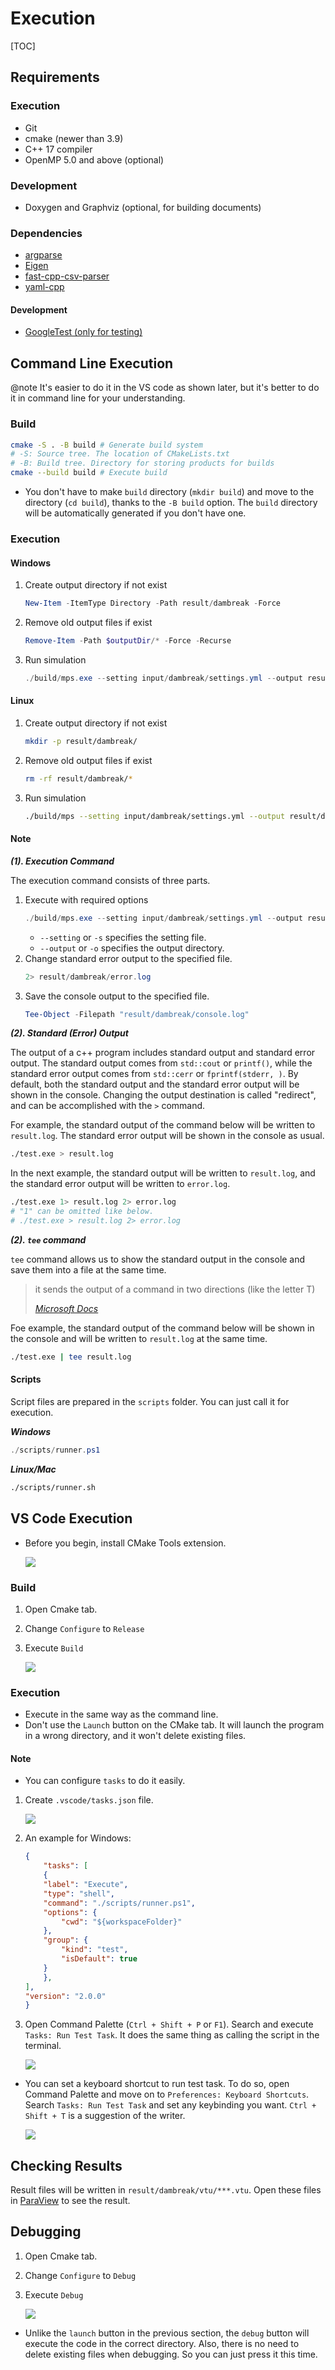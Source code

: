 # Execution

[TOC]

## Requirements
### Execution
- Git
- cmake (newer than 3.9)
- C++ 17 compiler
- OpenMP 5.0 and above (optional)

### Development
- Doxygen and Graphviz (optional, for building documents)

### Dependencies
- [argparse](https://github.com/p-ranav/argparse)
- [Eigen](https://eigen.tuxfamily.org/index.php?title=Main_Page)
- [fast-cpp-csv-parser](https://github.com/ben-strasser/fast-cpp-csv-parser)
- [yaml-cpp](https://github.com/jbeder/yaml-cpp)

#### Development
- [GoogleTest (only for testing)](https://github.com/google/googletest)

## Command Line Execution

@note
It's easier to do it in the VS code as shown later,
but it's better to do it in command line for your understanding.

### Build
```bash
cmake -S . -B build # Generate build system
# -S: Source tree. The location of CMakeLists.txt
# -B: Build tree. Directory for storing products for builds
cmake --build build # Execute build
```

- You don't have to make `build` directory (`mkdir build`)
  and move to the directory (`cd build`), thanks to the `-B build` option.
  The `build` directory will be automatically generated if you don't have one.

### Execution
#### Windows
1. Create output directory if not exist
	```powershell
	New-Item -ItemType Directory -Path result/dambreak -Force
	```
2. Remove old output files if exist
	```powershell
	Remove-Item -Path $outputDir/* -Force -Recurse
	```
3. Run simulation
	```powershell
	./build/mps.exe --setting input/dambreak/settings.yml --output result/dambreak 2> result/dambreak/error.log | Tee-Object -FilePath "result/dambreak/console.log"
	```

#### Linux
1. Create output directory if not exist
	```bash
	mkdir -p result/dambreak/
	```
2. Remove old output files if exist
	```bash
	rm -rf result/dambreak/*
	```
3. Run simulation
	```bash
	./build/mps --setting input/dambreak/settings.yml --output result/dambreak 2> result/dambreak/error.log | tee result/dambreak/console.log
	```

#### Note
***(1). Execution Command***

The execution command consists of three parts.
1. Execute with required options
	```powershell
	./build/mps.exe --setting input/dambreak/settings.yml --output result/dambreak
	```
	- ```--setting``` or ```-s``` specifies the setting file.
	- ```--output``` or ```-o``` specifies the output directory.
2. Change standard error output to the specified file.
	```powershell
	2> result/dambreak/error.log
	```
3. Save the console output to the specified file.
	```powershell
	Tee-Object -Filepath "result/dambreak/console.log"
	```

***(2). Standard (Error) Output***

The output of a c++ program includes standard output and standard error output.
The standard output comes from `std::cout` or `printf()`,
while the standard error output comes from `std::cerr` or `fprintf(stderr, )`.
By default, both the standard output and the standard error output will be shown in the console.
Changing the output destination is called "redirect",
and can be accomplished with the `>` command.

For example, the standard output of the command below
will be written to `result.log`.
The standard error output will be shown in the console as usual.
```bash
./test.exe > result.log
```

In the next example, the standard output will be written to `result.log`,
and the standard error output will be written to `error.log`.
```bash
./test.exe 1> result.log 2> error.log
# "1" can be omitted like below.
# ./test.exe > result.log 2> error.log
```

***(2). `tee` command***

`tee` command allows us to show the standard output in the console
and save them into a file at the same time.

> it sends the output of a command in two directions (like the letter T)
>
> <cite>[Microsoft Docs](https://learn.microsoft.com/en-us/powershell/module/microsoft.powershell.utility/tee-object?view=powershell-7.4&viewFallbackFrom=powershell-7.1)</cite>

Foe example, the standard output of the command below will be shown in the console
and will be written to `result.log` at the same time.
```bash
./test.exe | tee result.log
```

#### Scripts
Script files are prepared in the `scripts` folder. You can just call it for execution.

***Windows***
```powershell
./scripts/runner.ps1
```

***Linux/Mac***
```sh
./scripts/runner.sh
```

## VS Code Execution
- Before you begin, install CMake Tools extension.

	![](fig/CMake_Tools.png)

### Build
1. Open Cmake tab.
2. Change `Configure` to `Release`
3. Execute `Build`

	![](fig/release_build.png)

### Execution
- Execute in the same way as the command line.
- Don't use the `Launch` button on the CMake tab. It will launch the program in a wrong directory, and it won't delete existing files.

#### Note
- You can configure `tasks` to do it easily.

1. Create `.vscode/tasks.json` file.

	![](fig/tasks.png)

1. An example for Windows:
	```json
	{
		"tasks": [
    	{
      	"label": "Execute",
      	"type": "shell",
      	"command": "./scripts/runner.ps1",
      	"options": {
        	"cwd": "${workspaceFolder}"
      	},
      	"group": {
        	"kind": "test",
        	"isDefault": true
      	}
    	},
  	],
  	"version": "2.0.0"
	}
	```

1. Open Command Palette (`Ctrl + Shift + P` or `F1`). Search and execute `Tasks: Run Test Task`. It does the same thing as calling the script in the terminal.

	![](fig/tasks_2.png)

- You can set a keyboard shortcut to run test task.
  To do so, open Command Palette and move on to `Preferences: Keyboard Shortcuts`.
  Search `Tasks: Run Test Task` and set any keybinding you want.
  `Ctrl + Shift + T` is a suggestion of the writer.

	![](fig/tasks_3.png)

## Checking Results
Result files will be written in `result/dambreak/vtu/***.vtu`.
Open these files in [ParaView](https://www.paraview.org/) to see the result.

## Debugging
1. Open Cmake tab.
2. Change `Configure` to `Debug`
3. Execute `Debug`

	![](fig/debug.png)

- Unlike the `launch` button in the previous section,
  the `debug` button will execute the code in the correct directory.
  Also, there is no need to delete existing files when debugging.
  So you can just press it this time.
